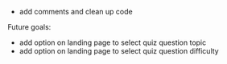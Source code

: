 - add comments and clean up code

Future goals:
- add option on landing page to select quiz question topic
- add option on landing page to select quiz question difficulty